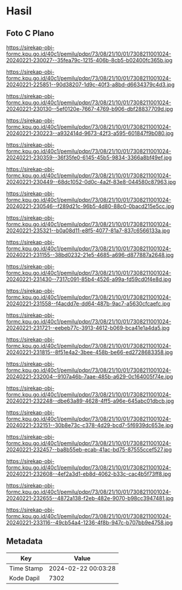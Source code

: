 # Hasil

## Foto C Plano

https://sirekap-obj-formc.kpu.go.id/40c1/pemilu/pdpr/73/08/21/10/01/7308211001024-20240221-230027--35fea79c-1215-406b-8cb5-b02400fc365b.jpg

https://sirekap-obj-formc.kpu.go.id/40c1/pemilu/pdpr/73/08/21/10/01/7308211001024-20240221-225851--90d38207-1d9c-40f3-a8bd-d6634379c4d3.jpg

https://sirekap-obj-formc.kpu.go.id/40c1/pemilu/pdpr/73/08/21/10/01/7308211001024-20240221-230130--5ef0120e-7667-4769-b906-dbf28837709d.jpg

https://sirekap-obj-formc.kpu.go.id/40c1/pemilu/pdpr/73/08/21/10/01/7308211001024-20240221-230223--a932414d-9673-42f3-a595-601847f9b080.jpg

https://sirekap-obj-formc.kpu.go.id/40c1/pemilu/pdpr/73/08/21/10/01/7308211001024-20240221-230359--36f35fe0-6145-45b5-9834-3366a8bf49ef.jpg

https://sirekap-obj-formc.kpu.go.id/40c1/pemilu/pdpr/73/08/21/10/01/7308211001024-20240221-230449--68dc1052-0d0c-4a2f-83e8-044580c87963.jpg

https://sirekap-obj-formc.kpu.go.id/40c1/pemilu/pdpr/73/08/21/10/01/7308211001024-20240221-230546--f289d21c-96b5-4d80-88c0-0bacd215e5cc.jpg

https://sirekap-obj-formc.kpu.go.id/40c1/pemilu/pdpr/73/08/21/10/01/7308211001024-20240221-235321--b0a08d11-e8f5-4077-81a7-837c6566133a.jpg

https://sirekap-obj-formc.kpu.go.id/40c1/pemilu/pdpr/73/08/21/10/01/7308211001024-20240221-231155--38bd0232-21e5-4685-a696-d877887a2648.jpg

https://sirekap-obj-formc.kpu.go.id/40c1/pemilu/pdpr/73/08/21/10/01/7308211001024-20240221-231430--7317c091-85b4-4526-a99a-fd59cd0f4e8d.jpg

https://sirekap-obj-formc.kpu.go.id/40c1/pemilu/pdpr/73/08/21/10/01/7308211001024-20240221-231558--f4acdd7e-dd64-487b-9ac7-a5630cfcaefc.jpg

https://sirekap-obj-formc.kpu.go.id/40c1/pemilu/pdpr/73/08/21/10/01/7308211001024-20240221-231721--eebeb77c-3913-4612-b069-bca41e1a4da5.jpg

https://sirekap-obj-formc.kpu.go.id/40c1/pemilu/pdpr/73/08/21/10/01/7308211001024-20240221-231815--8f51e4a2-3bee-458b-be66-ed2728683358.jpg

https://sirekap-obj-formc.kpu.go.id/40c1/pemilu/pdpr/73/08/21/10/01/7308211001024-20240221-232004--9107a46b-7aae-485b-a629-0c164005f74e.jpg

https://sirekap-obj-formc.kpu.go.id/40c1/pemilu/pdpr/73/08/21/10/01/7308211001024-20240221-232248--dbe63a89-4628-4ff5-a96e-645abc01dbcb.jpg

https://sirekap-obj-formc.kpu.go.id/40c1/pemilu/pdpr/73/08/21/10/01/7308211001024-20240221-232151--30b8e73c-c378-4d29-bcd7-5f6939dc653e.jpg

https://sirekap-obj-formc.kpu.go.id/40c1/pemilu/pdpr/73/08/21/10/01/7308211001024-20240221-232457--ba8b55eb-ecab-41ac-bd75-87555ccef527.jpg

https://sirekap-obj-formc.kpu.go.id/40c1/pemilu/pdpr/73/08/21/10/01/7308211001024-20240221-232608--4ef2a3d1-eb8d-4062-b33c-cac4b5f73ff8.jpg

https://sirekap-obj-formc.kpu.go.id/40c1/pemilu/pdpr/73/08/21/10/01/7308211001024-20240221-232655--4872a138-f2eb-482e-9070-b98cc3947481.jpg

https://sirekap-obj-formc.kpu.go.id/40c1/pemilu/pdpr/73/08/21/10/01/7308211001024-20240221-233116--49cb54a4-1236-4f8b-947c-b707bb9e4758.jpg


## Metadata

| Key        | Value               |
| ---------- | ------------------- |
| Time Stamp | 2024-02-22 00:03:28 |
| Kode Dapil | 7302                |



